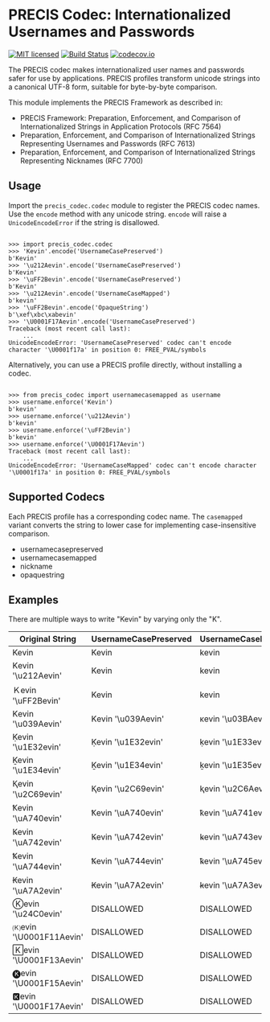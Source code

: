 # PRECIS Codec: Internationalized Usernames and Passwords

[![MIT licensed](https://img.shields.io/badge/license-MIT-blue.svg)](https://raw.githubusercontent.com/byllyfish/precis_codec/master/LICENSE.txt) [![Build Status](https://travis-ci.org/byllyfish/precis_codec.svg?branch=master)](https://travis-ci.org/byllyfish/precis_codec) [![codecov.io](https://codecov.io/gh/byllyfish/precis_codec/coverage.svg?branch=master)](https://codecov.io/gh/byllyfish/precis_codec?branch=master)

The PRECIS codec makes internationalized user names and passwords safer for use by applications. 
PRECIS profiles transform unicode strings into a canonical UTF-8 form, suitable for byte-by-byte comparison.

This module implements the PRECIS Framework as described in:

- PRECIS Framework: Preparation, Enforcement, and Comparison of Internationalized Strings in Application Protocols (RFC 7564)
- Preparation, Enforcement, and Comparison of Internationalized Strings Representing Usernames and Passwords (RFC 7613)
- Preparation, Enforcement, and Comparison of Internationalized Strings Representing Nicknames (RFC 7700)

## Usage

Import the `precis_codec.codec` module to register the PRECIS codec names. Use the `encode` method with any unicode string. `encode` will raise a `UnicodeEncodeError` if the string is disallowed.

```

>>> import precis_codec.codec
>>> 'Kevin'.encode('UsernameCasePreserved')
b'Kevin'
>>> '\u212Aevin'.encode('UsernameCasePreserved')
b'Kevin'
>>> '\uFF2Bevin'.encode('UsernameCasePreserved')
b'Kevin'
>>> '\u212Aevin'.encode('UsernameCaseMapped')
b'kevin'
>>> '\uFF2Bevin'.encode('OpaqueString')
b'\xef\xbc\xabevin'
>>> '\U0001F17Aevin'.encode('UsernameCasePreserved')
Traceback (most recent call last):
    ...
UnicodeEncodeError: 'UsernameCasePreserved' codec can't encode character '\U0001f17a' in position 0: FREE_PVAL/symbols

```

Alternatively, you can use a PRECIS profile directly, without installing a codec.

```

>>> from precis_codec import usernamecasemapped as username
>>> username.enforce('Kevin')
b'kevin'
>>> username.enforce('\u212Aevin')
b'kevin'
>>> username.enforce('\uFF2Bevin')
b'kevin'
>>> username.enforce('\U0001F17Aevin')
Traceback (most recent call last):
    ...
UnicodeEncodeError: 'UsernameCaseMapped' codec can't encode character '\U0001f17a' in position 0: FREE_PVAL/symbols

```

## Supported Codecs

Each PRECIS profile has a corresponding codec name. The `casemapped` variant converts the string to lower case for implementing case-insensitive comparison.

- usernamecasepreserved
- usernamecasemapped
- nickname
- opaquestring

## Examples

There are multiple ways to write "Kevin" by varying only the "K".

Original String|UsernameCasePreserved|UsernameCaseMapped|Nickname
---------------|-----------------|------------------|------------------
Kevin | Kevin | kevin | kevin
&#x212A;evin '\u212Aevin' | Kevin | kevin | kevin
&#xFF2B;evin '\uFF2Bevin' | Kevin | kevin | kevin
&#x039A;evin '\u039Aevin' | &#x039A;evin '\u039Aevin' | &#x03BA;evin '\u03BAevin' | &#x03BA;evin '\u03BAevin'
&#x1e32;evin '\u1E32evin' | &#x1e32;evin '\u1E32evin' | &#x1E33;evin '\u1E33evin' | &#x1E33;evin '\u1E33evin'
&#x1E34;evin '\u1E34evin' | &#x1E34;evin '\u1E34evin' | &#x1E35;evin '\u1E35evin' | &#x1E35;evin '\u1E35evin'
&#x2c69;evin '\u2C69evin' | &#x2c69;evin '\u2C69evin' | &#x2C6A;evin '\u2C6Aevin' | &#x2C6A;evin '\u2C6Aevin'
&#xA740;evin '\uA740evin' | &#xA740;evin '\uA740evin' | &#xA741;evin '\uA741evin' | &#xA741;evin '\uA741evin'
&#xA742;evin '\uA742evin' | &#xA742;evin '\uA742evin' | &#xA743;evin '\uA743evin' | &#xA743;evin '\uA743evin'
&#xA744;evin '\uA744evin' | &#xA744;evin '\uA744evin' | &#xA745;evin '\uA745evin' | &#xA745;evin '\uA745evin'
&#xA7A2;evin '\uA7A2evin' | &#xA7A2;evin '\uA7A2evin' | &#xA7A3;evin '\uA7A3evin' | &#xA7A3;evin '\uA7A3evin'
&#x24C0;evin '\u24C0evin'  | DISALLOWED | DISALLOWED | kevin
&#x1F11A;evin '\U0001F11Aevin' | DISALLOWED | DISALLOWED | (K)evin
&#x1F13A;evin '\U0001F13Aevin' | DISALLOWED | DISALLOWED | Kevin
&#x1F15A;evin '\U0001F15Aevin' | DISALLOWED | DISALLOWED | &#x1F15A;evin '\U0001F15Aevin'
&#x1F17A;evin '\U0001F17Aevin' | DISALLOWED | DISALLOWED | &#x1F17A;evin '\U0001F17Aevin'
